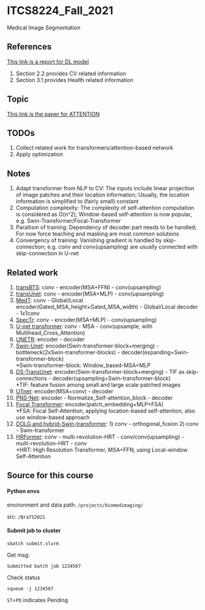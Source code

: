 # ITCS8224_Fall_2021
Medical Image Segmentation

## References
[This link is a report for DL model](https://crfm.stanford.edu/report.html) 

1. Section 2.2 provides CV related information
2. Section 3.1 provides Health related information

## Topic
[This link is the paper for ATTENTION](https://arxiv.org/abs/1706.03762)

## TODOs
1. Collect related work for transformers/attention-based network
2. Apply optimization

## Notes
1. Adapt transformer from NLP to CV: The inputs include linear projection of image patches and their location information; Usually, the location information is simplified to (fairly small) constant
2. Computation complexity: The complexity of self-attention computation is considered as O(n^2); Window-based self-attention is now popular, e.g. Swin-Transformer/Focal-Transformer
3. Parallism of training: Dependency of decoder part needs to be handled; For now force teaching and masking are most common solutions
4. Convergency of training: Vanishing gradient is handled by skip-connection; e.g. conv and conv(upsampling) are usually connected with skip-connection in U-net

## Related work
1. [transBTS](https://arxiv.org/abs/2103.04430): conv - encoder(MSA+FFN) - conv(upsampling)
2. [transUnet](https://arxiv.org/abs/2102.04306): conv - encoder(MSA+MLP) - conv(upsampling)
3. [MedT](https://arxiv.org/abs/2102.10662): conv - Global/Local encoder(Gated\_MSA\_height+Gated\_MSA\_width) - Global/Local decoder - 1x1conv
4. [SpecTr](https://arxiv.org/abs/2103.03604): conv - encoder(MSA+MLP) - conv(upsampling)
5. [U-net transformer](https://arxiv.org/abs/2103.06104): conv - MSA - conv(upsample, with Multihead\_Cross\_Attention)
6. [UNETR](https://arxiv.org/abs/2103.10504): encoder - decoder
7. [Swin-Unet](https://arxiv.org/abs/2105.05537): encoder(Swin-transformer-block+merging) - bottleneck(2xSwin-transformer-blocks) - decoder(expanding+Swin-transformer-block)  
*Swin-transformer-block: Window\_based-MSA+MLP
8. [DS-TransUnet](https://arxiv.org/abs/2106.06716): encoder(Swin-transformer-block+merging) - TIF as skip-connections - decoder(upsampling+Swin-transformer-block)  
\*TIF: feature fusion among small and large scale patched images
9. [UTnet](https://arxiv.org/abs/2107.00781): encoder(MSA+conv) - decoder
10. [PNS-Net](https://arxiv.org/abs/2105.08468): encoder - Normalize\_Self-attention\_block - decoder
11. [Focal Transformer](https://arxiv.org/abs/2107.00641): encoder(patch\_embedding+MLP+FSA)  
\*FSA: Focal Self-Attention, applying location-based self-attention, also use window-based approach
12. [DOLG and hybrid-Swin-transformer](https://arxiv.org/abs/2110.03786): 1) conv - orthogonal\_fusion 2) conv - Swin-transformer
13. [HRFormer](https://arxiv.org/abs/2110.09408): conv - multi-revolution-HRT - conv/conv(upsampling) - multi-revolution-HRT - conv  
\*HRT: High Resolution Transformer, MSA+FFN, using Local-window Self-Attention

## Source for this course

#### Python envs
environment and data path: 
```/projects/biomedimaging/```

src:
```/BraTS2021```

#### Submit job to cluster
```
sbatch submit.slurm
```

Get msg:
```
Submitted batch job 1234567
```

Check status
```
squeue -j 1234567
```

```ST```=```PD``` indicates Pending

